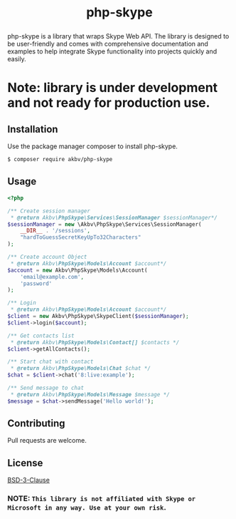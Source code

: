 # <p align="center">php-skype</p>
php-skype is a library that wraps Skype Web API. The library is designed to be user-friendly and comes with comprehensive documentation and examples to help integrate Skype functionality into projects quickly and easily.

# Note: library is under development and not ready for production use.

## Installation 


Use the package manager composer to install php-skype. 

```bash 
$ composer require akbv/php-skype 
```

## Usage
```PHP
<?php

/** Create session manager
 * @return Akbv\PhpSkype\Services\SessionManager $sessionManager*/
$sessionManager = new \Akbv\PhpSkype\Services\SessionManager(
    __DIR__ . '/sessions',
    "hardToGuessSecretKeyUpTo32Characters"
);

/** Create account Object
 * @return Akbv\PhpSkype\Models\Account $account*/
$account = new Akbv\PhpSkype\Models\Account(
    'email@example.com',
    'password'
);

/** Login
 * @return Akbv\PhpSkype\Models\Account $account*/
$client = new Akbv\PhpSkype\SkypeClient($sessionManager);
$client->login($account);

/** Get contacts list
 * @return Akbv\PhpSkype\Models\Contact[] $contacts */
$client->getAllContacts();

/** Start chat with contact
 * @return Akbv\PhpSkype\Models\Chat $chat */
$chat = $client->chat('8:live:example');

/** Send message to chat
 * @return Akbv\PhpSkype\Models\Message $message */
$message = $chat->sendMessage('Hello world!'); 

```
## Contributing

Pull requests are welcome.

## License

[BSD-3-Clause](https://opensource.org/licenses/BSD-3-Clause)

### NOTE: `This library is not affiliated with Skype or Microsoft in any way. Use at your own risk`.